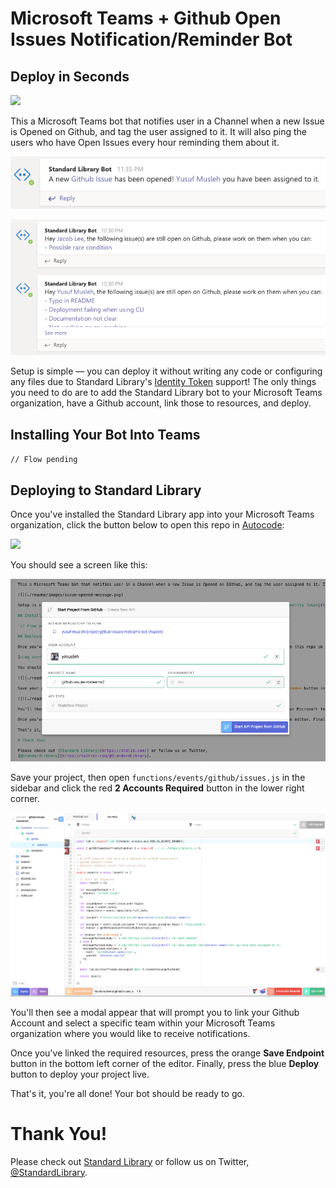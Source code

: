 # Microsoft Teams + Github Open Issues Notification/Reminder Bot

## Deploy in Seconds

[<img src="https://deploy.stdlib.com/static/images/deploy.svg?" width="192">](https://deploy.stdlib.com/)

This a Microsoft Teams bot that notifies user in a Channel when a new Issue is Opened on Github, and tag the user assigned to it. It will also ping the users who have Open Issues every hour reminding them about it.

![](./readme/images/issue-opened-message.png)

![](./readme/images/hourly-reminder.png)

Setup is simple –– you can deploy it without writing any code or configuring any files due to Standard Library's [Identity Token](https://docs.stdlib.com/identity-management-sso-for-apis/what-is-an-identity-token/) support! The only things you need to do are to add the Standard Library bot to your Microsoft Teams organization, have a Github account, link those to resources, and deploy.

## Installing Your Bot Into Teams

`// Flow pending`

## Deploying to Standard Library

Once you've installed the Standard Library app into your Microsoft Teams organization, click the button below to open this repo in [Autocode](https://autocode.stdlib.com/):

[<img src="https://deploy.stdlib.com/static/images/deploy.svg?" width="192">](https://deploy.stdlib.com/)

You should see a screen like this:

![](./readme/images/deploy-github-modal.png)

Save your project, then open `functions/events/github/issues.js` in the sidebar and click the red **2 Accounts Required** button in the lower right corner.

![](./readme/images/active-endpoint.png)

You'll then see a modal appear that will prompt you to link your Github Account and select a specific team within your Microsoft Teams organization where you would like to receive notifications.

Once you've linked the required resources, press the orange **Save Endpoint** button in the bottom left corner of the editor. Finally, press the blue **Deploy** button to deploy your project live.

That's it, you're all done! Your bot should be ready to go.

# Thank You!

Please check out [Standard Library](https://stdlib.com/) or follow us on Twitter,
[@StandardLibrary](https://twitter.com/@StandardLibrary).
